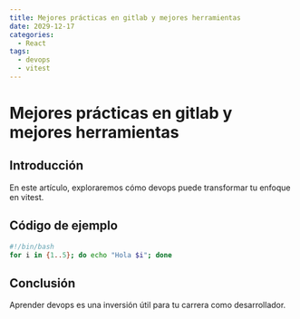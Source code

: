 ```yaml
---
title: Mejores prácticas en gitlab y mejores herramientas
date: 2029-12-17
categories:
  - React
tags:
  - devops
  - vitest
---
```


# Mejores prácticas en gitlab y mejores herramientas

## Introducción

En este artículo, exploraremos cómo devops puede transformar tu enfoque en vitest.

## Código de ejemplo

```bash
#!/bin/bash
for i in {1..5}; do echo "Hola $i"; done
```

## Conclusión

Aprender devops es una inversión útil para tu carrera como desarrollador.